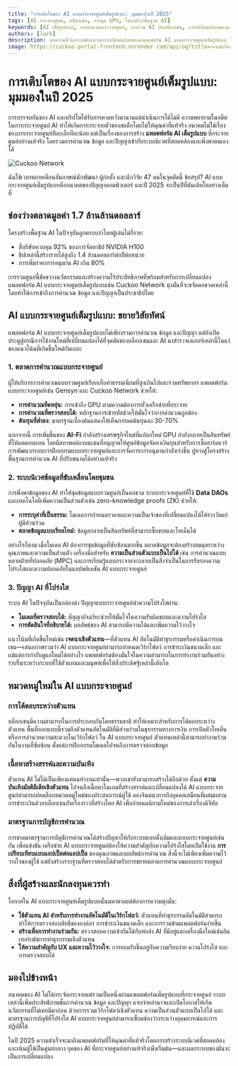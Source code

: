```yaml
---
title: "การเติบโตของ AI แบบกระจายศูนย์เต็มรูปแบบ: มุมมองในปี 2025"
tags: [AI กระจายศูนย์, บล็อกเชน, การขุด GPU, โครงสร้างพื้นฐาน AI]
keywords: [AI เต็มรูปแบบ, การคำนวณกระจายศูนย์, การรวม AI กับบล็อกเชน, การเปลี่ยนแปลงตลาด AI]
authors: [lark]
description: บทความนี้วิเคราะห์ศักยภาพการเปลี่ยนแปลงของแพลตฟอร์ม AI แบบกระจายศูนย์เต็มรูปแบบ โดยสำรวจว่าการรวมการคำนวณ ข้อมูล และปัญญาสามารถเปลี่ยนแปลงโครงสร้างพื้นฐาน AI แบบรวมศูนย์และทำให้การเข้าถึงการคำนวณ AI เป็นประชาธิปไตยภายในปี 2025 ได้อย่างไร
image: https://cuckoo-portal-frontend.onrender.com/api/og?title=การเติบโตของ%20AI%20แบบกระจายศูนย์เต็มรูปแบบ%3A%20มุมมองในปี%202025
---
```


# การเติบโตของ AI แบบกระจายศูนย์เต็มรูปแบบ: มุมมองในปี 2025

การบรรจบกันของ AI และคริปโตได้รับการคาดหวังมานานแต่ดำเนินการได้ไม่ดี ความพยายามในอดีตในการกระจายศูนย์ AI ทำให้เกิดการกระจายตัวของสแต็กโดยไม่ให้คุณค่าที่แท้จริง อนาคตไม่ใช่เรื่องของการกระจายศูนย์ทีละเล็กทีละน้อย แต่เป็นเรื่องของการสร้าง **แพลตฟอร์ม AI เต็มรูปแบบ** ที่กระจายศูนย์อย่างแท้จริง โดยรวมการคำนวณ ข้อมูล และปัญญาเข้ากับระบบนิเวศที่สอดคล้องและพึ่งพาตนเองได้

![Cuckoo Network](https://cuckoo-portal-frontend.onrender.com/api/og?title=การเติบโตของ%20AI%20แบบกระจายศูนย์เต็มรูปแบบ%3A%20มุมมองในปี%202025)

ฉันใช้เวลาหลายเดือนสัมภาษณ์นักพัฒนา ผู้ก่อตั้ง และนักวิจัย 47 คนในจุดตัดนี้ ข้อสรุป? AI แบบกระจายศูนย์เต็มรูปแบบคืออนาคตของปัญญาคอมพิวเตอร์ และปี 2025 จะเป็นปีที่มันเติบโตอย่างเต็มที่

## ช่องว่างตลาดมูลค่า 1.7 ล้านล้านดอลลาร์

โครงสร้างพื้นฐาน AI ในปัจจุบันถูกครอบงำโดยผู้เล่นไม่กี่ราย:

- สี่บริษัทควบคุม 92% ของการจัดหาชิป NVIDIA H100
- ชิปเหล่านี้สร้างรายได้สูงถึง 1.4 ล้านดอลลาร์ต่อปีต่อหน่วย
- การเพิ่มราคาการอนุมาน AI เกิน 80%

การรวมศูนย์นี้ขัดขวางนวัตกรรมและสร้างความไร้ประสิทธิภาพที่พร้อมสำหรับการเปลี่ยนแปลง แพลตฟอร์ม AI แบบกระจายศูนย์เต็มรูปแบบเช่น Cuckoo Network มุ่งมั่นที่จะขจัดคอขวดเหล่านี้โดยทำให้การเข้าถึงการคำนวณ ข้อมูล และปัญญาเป็นประชาธิปไตย

## AI แบบกระจายศูนย์เต็มรูปแบบ: ขยายวิสัยทัศน์

แพลตฟอร์ม AI แบบกระจายศูนย์เต็มรูปแบบไม่เพียงรวมการคำนวณ ข้อมูล และปัญญา แต่ยังเปิดประตูสู่กรณีการใช้งานใหม่ที่เปลี่ยนแปลงได้ที่จุดตัดของบล็อกเชนและ AI มาสำรวจเลเยอร์เหล่านี้ในแง่ของแนวโน้มที่เกิดขึ้นใหม่กันเถอะ

### **1. ตลาดการคำนวณแบบกระจายศูนย์**

ผู้ให้บริการการคำนวณแบบรวมศูนย์เรียกเก็บค่าธรรมเนียมที่สูงเกินไปและรวมทรัพยากร แพลตฟอร์มแบบกระจายศูนย์เช่น Gensyn และ Cuckoo Network ช่วยให้:

- **การคำนวณยืดหยุ่น:** การเข้าถึง GPU ตามความต้องการทั่วเครือข่ายที่กระจาย
- **การคำนวณที่ตรวจสอบได้:** หลักฐานการเข้ารหัสช่วยให้มั่นใจว่าการคำนวณถูกต้อง
- **ต้นทุนที่ต่ำลง:** มาตรฐานเบื้องต้นแสดงให้เห็นการลดต้นทุนลง 30-70%

นอกจากนี้ การเพิ่มขึ้นของ **AI-Fi** กำลังสร้างเศรษฐกิจใหม่ที่แปลกใหม่ GPU กำลังกลายเป็นสินทรัพย์ที่ให้ผลตอบแทน โดยมีสภาพคล่องบนเชนที่อนุญาตให้ศูนย์ข้อมูลจัดหาเงินทุนสำหรับการซื้อฮาร์ดแวร์ การพัฒนากรอบการฝึกอบรมแบบกระจายศูนย์และการจัดการการอนุมานกำลังเร่งขึ้น ปูทางสู่โครงสร้างพื้นฐานการคำนวณ AI ที่ปรับขนาดได้อย่างแท้จริง

### **2. ระบบนิเวศข้อมูลที่ขับเคลื่อนโดยชุมชน**

การพึ่งพาข้อมูลของ AI ทำให้ชุดข้อมูลแบบรวมศูนย์เป็นคอขวด ระบบกระจายศูนย์ที่ใช้ **Data DAOs** และเทคโนโลยีเพิ่มความเป็นส่วนตัวเช่น zero-knowledge proofs (ZK) ช่วยให้:

- **การระบุค่าที่เป็นธรรม:** โมเดลการกำหนดราคาและความเป็นเจ้าของที่เปลี่ยนแปลงได้ให้รางวัลแก่ผู้มีส่วนร่วม
- **ตลาดข้อมูลแบบเรียลไทม์:** ข้อมูลกลายเป็นสินทรัพย์ที่สามารถซื้อขายและโทเค็นได้

อย่างไรก็ตาม เมื่อโมเดล AI ต้องการชุดข้อมูลที่ซับซ้อนมากขึ้น ตลาดข้อมูลจะต้องสร้างสมดุลระหว่างคุณภาพและความเป็นส่วนตัว เครื่องมือสำหรับ **ความเป็นส่วนตัวแบบเป็นไปได้** เช่น การคำนวณแบบหลายฝ่ายที่ปลอดภัย (MPC) และการเรียนรู้แบบกระจายจะกลายเป็นสิ่งจำเป็นในการรับรองความโปร่งใสและความปลอดภัยในแอปพลิเคชัน AI แบบกระจายศูนย์

### **3. ปัญญา AI ที่โปร่งใส**

ระบบ AI ในปัจจุบันเป็นกล่องดำ ปัญญาแบบกระจายศูนย์นำความโปร่งใสผ่าน:

- **โมเดลที่ตรวจสอบได้:** สัญญาอัจฉริยะช่วยให้มั่นใจในความรับผิดชอบและความโปร่งใส
- **การตัดสินใจที่อธิบายได้:** ผลลัพธ์ของ AI สามารถตีความได้และเพิ่มความไว้วางใจ

แนวโน้มที่เกิดขึ้นใหม่เช่น **เจตนาเชิงตัวแทน**—ที่ตัวแทน AI อัตโนมัติทำธุรกรรมหรือดำเนินการบนเชน—เสนอภาพรวมว่า AI แบบกระจายศูนย์สามารถกำหนดเวิร์กโฟลว์ การชำระเงินขนาดเล็ก และแม้แต่การกำกับดูแลใหม่ได้อย่างไร แพลตฟอร์มต้องมั่นใจในความสามารถในการทำงานร่วมกันอย่างราบรื่นระหว่างระบบที่ใช้ตัวแทนและมนุษย์เพื่อให้สิ่งประดิษฐ์เหล่านี้เติบโต

## หมวดหมู่ใหม่ใน AI แบบกระจายศูนย์

### **การโต้ตอบระหว่างตัวแทน**

บล็อกเชนมีความสามารถในการประกอบกันโดยธรรมชาติ ทำให้เหมาะสำหรับการโต้ตอบระหว่างตัวแทน พื้นที่ออกแบบนี้รวมถึงตัวแทนอัตโนมัติที่มีส่วนร่วมในธุรกรรมทางการเงิน การเปิดตัวโทเค็น หรือการอำนวยความสะดวกในเวิร์กโฟลว์ ใน AI แบบกระจายศูนย์ ตัวแทนเหล่านี้สามารถทำงานร่วมกันในงานที่ซับซ้อน ตั้งแต่การฝึกอบรมโมเดลไปจนถึงการตรวจสอบข้อมูล

### **เนื้อหาสร้างสรรค์และความบันเทิง**

ตัวแทน AI ไม่ได้เป็นเพียงแค่คนทำงานเท่านั้น—พวกเขายังสามารถสร้างได้อีกด้วย ตั้งแต่ **ความบันเทิงมัลติมีเดียเชิงตัวแทน** ไปจนถึงเนื้อหาในเกมที่สร้างสรรค์และเปลี่ยนแปลงได้ AI แบบกระจายศูนย์สามารถปลดล็อกหมวดหมู่ใหม่ของประสบการณ์ผู้ใช้ ลองจินตนาการถึงบุคคลเสมือนที่ผสมผสานการชำระเงินด้วยบล็อกเชนกับเรื่องราวที่สร้างโดย AI เพื่อกำหนดนิยามใหม่ของการเล่าเรื่องดิจิทัล

### **มาตรฐานการบัญชีการคำนวณ**

การขาดมาตรฐานการบัญชีการคำนวณได้สร้างปัญหาให้กับระบบแบบดั้งเดิมและแบบกระจายศูนย์เช่นกัน เพื่อแข่งขัน เครือข่าย AI แบบกระจายศูนย์ต้องให้ความสำคัญกับความโปร่งใสโดยเปิดใช้งาน **การเปรียบเทียบแบบแอปเปิ้ลต่อแอปเปิ้ล** ของคุณภาพและผลลัพธ์การคำนวณ สิ่งนี้จะไม่เพียงเพิ่มความไว้วางใจของผู้ใช้ แต่ยังสร้างรากฐานที่ตรวจสอบได้สำหรับการขยายตลาดการคำนวณแบบกระจายศูนย์

## สิ่งที่ผู้สร้างและนักลงทุนควรทำ

โอกาสใน AI แบบกระจายศูนย์เต็มรูปแบบนั้นมหาศาลแต่ต้องการความมุ่งมั่น:

- **ใช้ตัวแทน AI สำหรับการทำงานอัตโนมัติในเวิร์กโฟลว์:** ตัวแทนที่ทำธุรกรรมอัตโนมัติสามารถทำให้การตรวจสอบสิทธิ์ขององค์กร การชำระเงินขนาดเล็ก และการรวมข้ามแพลตฟอร์มง่ายขึ้น
- **สร้างเพื่อการทำงานร่วมกัน:** ตรวจสอบความเข้ากันได้กับท่อส่ง AI ที่มีอยู่และเครื่องมือใหม่เช่นอินเทอร์เฟซการทำธุรกรรมเชิงตัวแทน
- **ให้ความสำคัญกับ UX และความไว้วางใจ:** การยอมรับขึ้นอยู่กับความเรียบง่าย ความโปร่งใส และการตรวจสอบได้

## มองไปข้างหน้า

อนาคตของ AI ไม่ได้กระจัดกระจายแต่รวมเป็นหนึ่งผ่านแพลตฟอร์มเต็มรูปแบบที่กระจายศูนย์ ระบบเหล่านี้เพิ่มประสิทธิภาพชั้นการคำนวณ ข้อมูล และปัญญา แจกจ่ายอำนาจและเปิดโอกาสให้เกิดนวัตกรรมที่ไม่เคยมีมาก่อน ด้วยการรวมเวิร์กโฟลว์เชิงตัวแทน ความเป็นส่วนตัวแบบเป็นไปได้ และมาตรฐานการบัญชีที่โปร่งใส AI แบบกระจายศูนย์สามารถเชื่อมช่องว่างระหว่างอุดมการณ์และการปฏิบัติได้

ในปี 2025 ความสำเร็จจะมาถึงแพลตฟอร์มที่ให้คุณค่าที่แท้จริงโดยการสร้างระบบนิเวศที่สอดคล้องและเน้นผู้ใช้เป็นศูนย์กลาง ยุคของ AI ที่กระจายศูนย์อย่างแท้จริงเพิ่งเริ่มต้น—และผลกระทบของมันจะเป็นการเปลี่ยนแปลง
